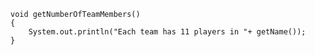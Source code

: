     void getNumberOfTeamMembers()
    {
        System.out.println("Each team has 11 players in "+ getName());
    }
